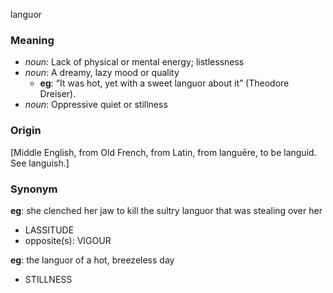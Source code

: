 languor
### Meaning
+ _noun_: Lack of physical or mental energy; listlessness
+ _noun_: A dreamy, lazy mood or quality
    + __eg__: “It was hot, yet with a sweet languor about it” (Theodore Dreiser).
+ _noun_: Oppressive quiet or stillness

### Origin

[Middle English, from Old French, from Latin, from languēre, to be languid. See languish.]

### Synonym

__eg__: she clenched her jaw to kill the sultry languor that was stealing over her

+ LASSITUDE
+ opposite(s): VIGOUR

__eg__: the languor of a hot, breezeless day

+ STILLNESS


